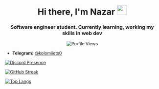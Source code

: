 <h1 align="center">Hi there, I'm Nazar
<img src="https://github.com/blackcater/blackcater/raw/main/images/Hi.gif" height="32"/></h1>
<h3 align="center">Software engineer student. Currently learning, working my skills in web dev</h3>

<div style="text-align: center;">
  <div style="margin: 0 auto; max-width: 200px;">
    <img src="https://komarev.com/ghpvc/?username=e6lipse&style=for-the-badge&color=blueviolet" alt="Profile Views">
  </div>
</div>

* <b>Telegram:</b> <a href='https://t.me/kolomiiets0'>@kolomiiets0</a> <br>

[![Discord Presence](https://lanyard.cnrad.dev/api/404990802801065985)](https://discord.com/users/404990802801065985)


[![GitHub Streak](https://streak-stats.demolab.com?user=e6lipse&theme=tokyonight&border_radius=10&date_format=M%20j%5B%2C%20Y%5D)](https://git.io/streak-stats)


[![Top Langs](https://github-readme-stats.vercel.app/api/top-langs/?username=e6lipse&layout=compact&theme=tokyonight)](https://github.com/anuraghazra/github-readme-stats)
